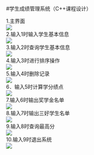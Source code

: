 #学生成绩管理系统（C++课程设计）

1.主界面  
![](https://cdn.jsdelivr.net/gh/wonderccc/Resource_cdn@v1.0.5/img/StuInfoSystem/sis%20(1).png)  
2.输入1时输入学生基本信息  
![](https://cdn.jsdelivr.net/gh/wonderccc/Resource_cdn@v1.0.5/img/StuInfoSystem/sis%20(2).png)  
3.输入2时查询学生基本信息  
![](https://cdn.jsdelivr.net/gh/wonderccc/Resource_cdn@v1.0.5/img/StuInfoSystem/sis%20(3).png)  
4.输入3时进行排序操作  
![](https://cdn.jsdelivr.net/gh/wonderccc/Resource_cdn@v1.0.5/img/StuInfoSystem/sis%20(4).png)  
5.输入4时删除记录  
![](https://cdn.jsdelivr.net/gh/wonderccc/Resource_cdn@v1.0.5/img/StuInfoSystem/sis%20(5).png)  
6．输入5时计算学分绩点  
![](https://cdn.jsdelivr.net/gh/wonderccc/Resource_cdn@v1.0.5/img/StuInfoSystem/sis%20(6).png)  
7.输入6时输出奖学金名单  
![](https://cdn.jsdelivr.net/gh/wonderccc/Resource_cdn@v1.0.5/img/StuInfoSystem/sis%20(7).png)  
8.输入7时输出三好学生名单  
![](https://cdn.jsdelivr.net/gh/wonderccc/Resource_cdn@v1.0.5/img/StuInfoSystem/sis%20(8).png)  
9.输入8时查询最高分  
![](https://cdn.jsdelivr.net/gh/wonderccc/Resource_cdn@v1.0.5/img/StuInfoSystem/sis%20(9).png)  
10.输入9时退出系统  
![](https://cdn.jsdelivr.net/gh/wonderccc/Resource_cdn@v1.0.5/img/StuInfoSystem/sis%20(10).png)  

